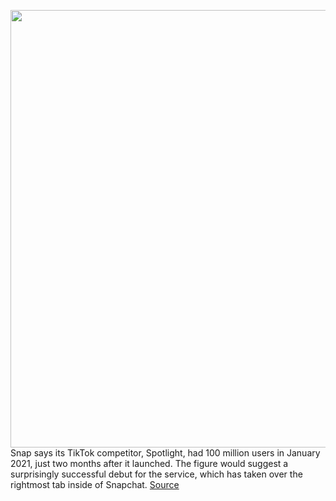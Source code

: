 <img src='https://cdn.vox-cdn.com/thumbor/iJRY2VdZaZkzLJ6foBgOHSOi6rI=/0x0:2040x1360/1200x800/filters:focal(857x517:1183x843)/cdn.vox-cdn.com/uploads/chorus_image/image/68771025/snapChatPattern_BW.0.jpg' width='700px' /><br/>
Snap says its TikTok competitor, Spotlight, had 100 million users in January 2021, just two months after it launched. The figure would suggest a surprisingly successful debut for the service, which has taken over the rightmost tab inside of Snapchat.
<a href='https://www.theverge.com/2021/2/4/22266970/snap-spotlight-100-million-mau-q4-2020-earnings'> Source <a/>